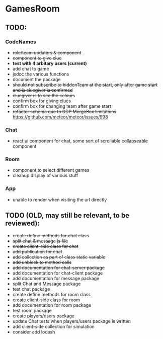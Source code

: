 # GamesRoom

## TODO: 
### CodeNames
- ~~role/team updators & component~~
- ~~component to give clue~~
- __test with 4 arbitary users (current)__
- add chat to game 
- jsdoc the various functions
- document the package
- ~~should not subscribe to hiddenTeam at the start, 
only after game start and is cluegiver is confirmed~~
- ~~cluegiver is to see the colours~~
- confirm box for giving clues
- confirm box for changing team after game start
- ~~refactor schema due to DDP MergeBox limitations~~ https://github.com/meteor/meteor/issues/998

### Chat
- react ui component for chat, some sort of 
scrollable collapseable component

### Room
- component to select different games
- cleanup display of various stuff

### App
- unable to render when visiting the url directly


## TODO (OLD, may still be relevant, to be reviewed):
* ~~create define methods for chat class~~
* ~~split chat & message js file~~
* ~~create client-side class for chat~~
* ~~add publication for chat~~
* ~~add collection as part of class static variable~~
* ~~add unblock to method calls~~
* ~~add documentation for chat-server package~~
* add documentation for chat-client package
* add documentation for message package
* split Chat and Message package
* test chat package
* create define methods for room class
* create client-side class for room
* add documentation for room package
* test room package
* create players/users package
* update Chat tests when players/users package is written
* add client-side collection for simulation
* consider add lodash

